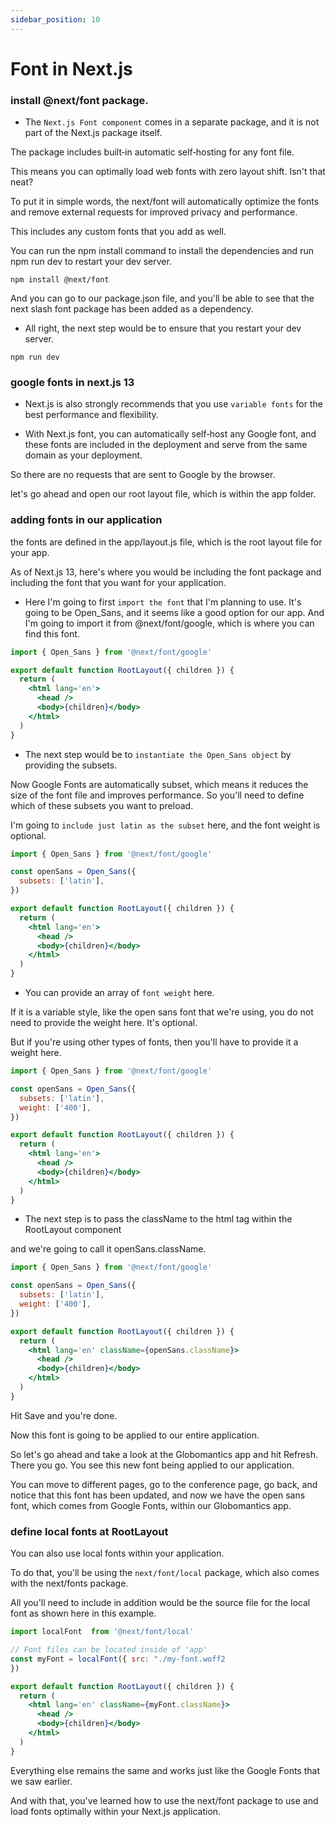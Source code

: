 ```yaml
---
sidebar_position: 10
---
```


# Font in Next.js

### install @next/font package.

- The `Next.js Font component` comes in a separate package,
  and it is not part of the Next.js package itself.

The package includes built‑in automatic self‑hosting for any font file.

This means you can optimally load web fonts with zero layout shift. Isn't that neat?

To put it in simple words, the next/font will automatically optimize the fonts and remove external requests for improved privacy and performance.

This includes any custom fonts that you add as well.

You can run the npm install command to install the dependencies and run npm run dev to restart your dev server.

```
npm install @next/font
```

And you can go to our package.json file, and you'll be able to see that the next slash font package has been added as a dependency.

- All right, the next step would be to ensure that you restart your dev server.

```
npm run dev
```

### google fonts in next.js 13

- Next.js is also strongly recommends that you use `variable fonts` for the best performance and flexibility.

- With Next.js font, you can automatically self‑host any Google font, and these fonts are included in the deployment and serve from the same domain as your deployment.

So there are no requests that are sent to Google by the browser.

let's go ahead and open our root layout file, which is within the app folder.

### adding fonts in our application

the fonts are defined in the app/layout.js file, which is the root layout file for your app.

As of Next.js 13, here's where you would be including the font package and including the font that you want for your application.

- Here I'm going to first `import the font` that I'm planning to use. It's going to be Open_Sans, and it seems like a good option for our app. And I'm going to import it from @next/font/google, which is where you can find this font.

```jsx page/layout.jsx
import { Open_Sans } from '@next/font/google'

export default function RootLayout({ children }) {
  return (
    <html lang='en'>
      <head />
      <body>{children}</body>
    </html>
  )
}
```

- The next step would be to `instantiate the Open_Sans object` by providing the subsets.

Now Google Fonts are automatically subset, which means it reduces the size of the font file and improves performance. So you'll need to define which of these subsets you want to preload.

I'm going to `include just latin as the subset` here, and the font weight is optional.

```jsx page/layout.jsx
import { Open_Sans } from '@next/font/google'

const openSans = Open_Sans({
  subsets: ['latin'],
})

export default function RootLayout({ children }) {
  return (
    <html lang='en'>
      <head />
      <body>{children}</body>
    </html>
  )
}
```

- You can provide an array of `font weight` here.

If it is a variable style, like the open sans font that we're using, you do not need to provide the weight here. It's optional.

But if you're using other types of fonts, then you'll have to provide it a weight here.

```jsx page/layout.jsx
import { Open_Sans } from '@next/font/google'

const openSans = Open_Sans({
  subsets: ['latin'],
  weight: ['400'],
})

export default function RootLayout({ children }) {
  return (
    <html lang='en'>
      <head />
      <body>{children}</body>
    </html>
  )
}
```

- The next step is to pass the className to the html tag within the RootLayout component

and we're going to call it openSans.className.

```jsx page/layout.jsx
import { Open_Sans } from '@next/font/google'

const openSans = Open_Sans({
  subsets: ['latin'],
  weight: ['400'],
})

export default function RootLayout({ children }) {
  return (
    <html lang='en' className={openSans.className}>
      <head />
      <body>{children}</body>
    </html>
  )
}
```

Hit Save and you're done.

Now this font is going to be applied to our entire application.

So let's go ahead and take a look at the Globomantics app and hit Refresh. There you go. You see this new font being applied to our application.

You can move to different pages, go to the conference page, go back, and notice that this font has been updated, and now we have the open sans font, which comes from Google Fonts, within our Globomantics app.

### define local fonts at RootLayout

You can also use local fonts within your application.

To do that, you'll be using the `next/font/local` package, which also comes with the next/fonts package.

All you'll need to include in addition would be the source file for the local font as shown here in this example.

```jsx page/layout.jsx
import localFont  from '@next/font/local'

// Font files can be located inside of 'app'
const myFont = localFont({ src: "./my-font.woff2
})

export default function RootLayout({ children }) {
  return (
    <html lang='en' className={myFont.className}>
      <head />
      <body>{children}</body>
    </html>
  )
}
```

Everything else remains the same and works just like the Google Fonts that we saw earlier.

And with that, you've learned how to use the next/font package to use and load fonts optimally within your Next.js application.
